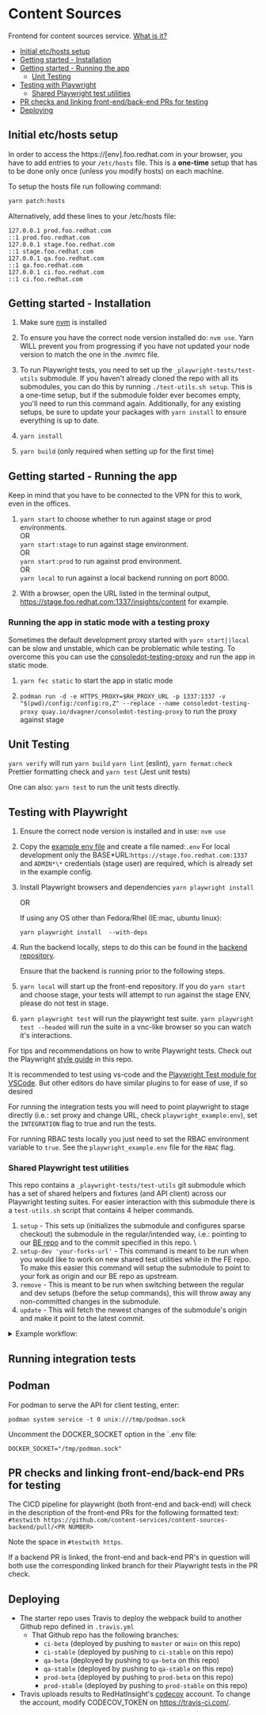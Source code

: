 # Content Sources

Frontend for content sources service. [What is it?](https://github.com/content-services/content-sources-backend?tab=readme-ov-file#what-is-it)

<!--toc:start-->

- [Initial etc/hosts setup](#initial-etchosts-setup)
- [Getting started - Installation](#getting-started-installation)
- [Getting started - Running the app](#getting-started-running-the-app)
  - [Unit Testing](#unit-testing)
- [Testing with Playwright](#testing-with-playwright)
  - [Shared Playwright test utilities](#shared-playwright-test-utilities)
- [PR checks and linking front-end/back-end PRs for testing](#pr-checks-and-linking-front-endback-end-prs-for-testing)
- [Deploying](#deploying)
<!--toc:end-->

## Initial etc/hosts setup

In order to access the https://[env].foo.redhat.com in your browser, you have to add entries to your `/etc/hosts` file. This is a **one-time** setup that has to be done only once (unless you modify hosts) on each machine.

To setup the hosts file run following command:

```bash
yarn patch:hosts
```

Alternatively, add these lines to your /etc/hosts file:

```
127.0.0.1 prod.foo.redhat.com
::1 prod.foo.redhat.com
127.0.0.1 stage.foo.redhat.com
::1 stage.foo.redhat.com
127.0.0.1 qa.foo.redhat.com
::1 qa.foo.redhat.com
127.0.0.1 ci.foo.redhat.com
::1 ci.foo.redhat.com
```

## Getting started - Installation

1. Make sure [nvm](https://github.com/nvm-sh/nvm) is installed

2. To ensure you have the correct node version installed do: `nvm use`.
   Yarn WILL prevent you from progressing if you have not updated your node version to match the one in the .nvmrc file.

3. To run Playwright tests, you need to set up the `_playwright-tests/test-utils` submodule. If you haven't already cloned the repo with all its submodules, you can do this by running `./test-utils.sh setup`. This is a one-time setup, but if the submodule folder ever becomes empty, you'll need to run this command again. Additionally, for any existing setups, be sure to update your packages with `yarn install` to ensure everything is up to date.

4. `yarn install`

5. `yarn build` (only required when setting up for the first time)

## Getting started - Running the app

Keep in mind that you have to be connected to the VPN for this to work, even in the offices.

1. `yarn start` to choose whether to run against stage or prod environments. <br/>
   OR <br/>
   `yarn start:stage` to run against stage environment. <br/>
   OR <br/>
   `yarn start:prod` to run against prod environment. <br/>
   OR <br/>
   `yarn local` to run against a local backend running on port 8000.<br/>

2. With a browser, open the URL listed in the terminal output, <https://stage.foo.redhat.com:1337/insights/content> for example.

### Running the app in static mode with a testing proxy

Sometimes the default development proxy started with `yarn start||local` can be
slow and unstable, which can be problematic while testing. To overcome this you
can use the [consoledot-testing-proxy](https://github.com/dvagner/consoledot-testing-proxy)
and run the app in static mode.

1. `yarn fec static` to start the app in static mode

2. `podman run -d -e HTTPS_PROXY=$RH_PROXY_URL -p 1337:1337 -v "$(pwd)/config:/config:ro,Z" --replace --name consoledot-testing-proxy quay.io/dvagner/consoledot-testing-proxy` to run the proxy against stage

## Unit Testing

`yarn verify` will run `yarn build` `yarn lint` (eslint), `yarn format:check` Prettier formatting check and `yarn test` (Jest unit tests)

One can also: `yarn test` to run the unit tests directly.

## Testing with Playwright

1. Ensure the correct node version is installed and in use: `nvm use`

2. Copy the [example env file](playwright_example.env) and create a file named:`.env`
   For local development only the BASE*URL:`https://stage.foo.redhat.com:1337` and `ADMIN*\*` credentials (stage user) are required, which is already set in the example config.

3. Install Playwright browsers and dependencies
   `yarn playwright install`

   OR

   If using any OS other than Fedora/Rhel (IE:mac, ubuntu linux):

   `yarn playwright install  --with-deps`

4. Run the backend locally, steps to do this can be found in the [backend repository](https://github.com/content-services/content-sources-backend).

   Ensure that the backend is running prior to the following steps.

5. `yarn local` will start up the front-end repository. If you do `yarn start` and choose stage, your tests will attempt to run against the stage ENV, please do not test in stage.

6. `yarn playwright test` will run the playwright test suite. `yarn playwright test --headed` will run the suite in a vnc-like browser so you can watch it's interactions.

For tips and recommendations on how to write Playwright tests. Check out the Playwright [style guide](/_playwright-tests/style_guide.md) in this repo.

It is recommended to test using vs-code and the [Playwright Test module for VSCode](https://marketplace.visualstudio.com/items?itemName=ms-playwright.playwright). But other editors do have similar plugins to for ease of use, if so desired

For running the integration tests you will need to point playwright to stage directly (i.e.: set proxy and change URL, check `playwright_example.env`), set the `INTEGRATION` flag to true and run the tests.

For running RBAC tests locally you just need to set the RBAC environment variable to `true`. See the `playwright_example.env` file for the `RBAC` flag.

### Shared Playwright test utilities

This repo contains a `_playwright-tests/test-utils` git submodule which has a set of shared helpers and fixtures (and API client) across our Playwright testing suites.
For easier interaction with this submodule there is a `test-utils.sh` script that contains 4 helper commands.

1. `setup` - This sets up (initializes the submodule and configures sparse checkout) the submodule in the regular/intended way, i.e.: pointing to our [BE repo](https://github.com/content-services/content-sources-backend) and to the commit specified in this repo. \
2. `setup-dev 'your-forks-url'` - This command is meant to be run when you would like to work on new shared test utilities while in the FE repo. To make this easier this command will setup the submodule to point to your fork as origin and our BE repo as upstream.
3. `remove` - This is meant to be run when switching between the regular and dev setups (before the setup commands), this will throw away any non-committed changes in the submodule.
4. `update` - This will fetch the newest changes of the submodule's origin and make it point to the latest commit.

<details>

  <summary>Example workflow:</summary>

_I am using the regular submodule setup. When working on new tests I thought of a new handy helper and want to add it as a shared one. \
 For that I want to work on my fork of our BE repo, so I run the `./test-utils.sh remove` and `./test-utils setup-dev 'my.forks.url'` commands. \
 Then I finish the helper, push those changes to my fork and make a PR from there (switch to the git context of the BE repo by entering the `_playwright-tests/test-utils` directory). \
 After that I make a FE draft PR and return back to the regular submodule setup by running `./test-utils.sh remove` and `./test-utils setup`. \
 When the BE PR merges I will update the FE PR to point to the newest changes in the BE by running `./test-utils.sh update` and committing, then make it ready for review!_

</details>

## Running integration tests

## Podman

For podman to serve the API for client testing, enter:

```
podman system service -t 0 unix:///tmp/podman.sock
```

Uncomment the DOCKER_SOCKET option in the `.env file:

```
DOCKER_SOCKET="/tmp/podman.sock"
```

## PR checks and linking front-end/back-end PRs for testing

The CICD pipeline for playwright (both front-end and back-end) will check in the description of the front-end PRs for the following formatted text:
`#testwith https://github.com/content-services/content-sources-backend/pull/<PR NUMBER>`

Note the space in `#testwith https`.

If a backend PR is linked, the front-end and back-end PR's in question will both use the corresponding linked branch for their Playwright tests in the PR check.

## Deploying

- The starter repo uses Travis to deploy the webpack build to another Github repo defined in `.travis.yml`
  - That Github repo has the following branches:
    - `ci-beta` (deployed by pushing to `master` or `main` on this repo)
    - `ci-stable` (deployed by pushing to `ci-stable` on this repo)
    - `qa-beta` (deployed by pushing to `qa-beta` on this repo)
    - `qa-stable` (deployed by pushing to `qa-stable` on this repo)
    - `prod-beta` (deployed by pushing to `prod-beta` on this repo)
    - `prod-stable` (deployed by pushing to `prod-stable` on this repo)
- Travis uploads results to RedHatInsight's [codecov](https://codecov.io) account. To change the account, modify CODECOV_TOKEN on <https://travis-ci.com/>.
